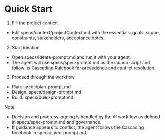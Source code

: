 # Quick Start

1) Fill the project context
- Edit specs/context/projectContext.md with the essentials: goals, scope, constraints, stakeholders, acceptance notes.

2) Start ideation
- Open specs/ideate-prompt.md and run it with your agent.
- The agent will use specs/spec-prompt.md as the launch script and follow its Cascading Rulebook for precedence and conflict resolution.

3) Proceed through the workflow
- Plan: specs/plan-prompt.md
- Design: specs/design-prompt.md
- Build: specs/build-prompt.md

Note
- Decision and progress logging is handled by the AI workflow as defined in specs/spec-prompt.md and governance.
- If guidance appears to conflict, the agent follows the Cascading Rulebook in specs/spec-prompt.md.
